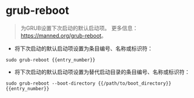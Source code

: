 # grub-reboot

> 为GRUB设置下次启动的默认启动项。
> 更多信息：<https://manned.org/grub-reboot>。

- 将下次启动的默认启动项设置为条目编号、名称或标识符：

`sudo grub-reboot {{entry_number}}`

- 将下次启动的默认启动项设置为替代启动目录的条目编号、名称或标识符：

`sudo grub-reboot --boot-directory {{/path/to/boot_directory}} {{entry_number}}`